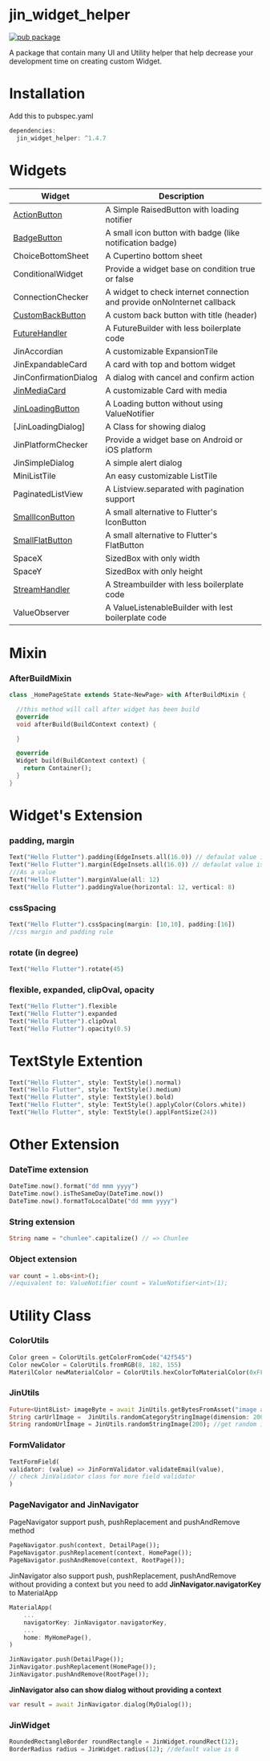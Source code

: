 # jin_widget_helper

[![pub package](https://img.shields.io/badge/pub-1.4.7-blueviolet.svg)](https://pub.dev/packages/jin_widget_helper)

A package that contain many UI and Utility helper that help decrease your development time on creating custom Widget.

# Installation

Add this to pubspec.yaml

```dart
dependencies:
  jin_widget_helper: ^1.4.7
```

# Widgets

| Widget                                  | Description                                                             |
| --------------------------------------- | ----------------------------------------------------------------------- |
| [ActionButton][otherbuttonurl]          | A Simple RaisedButton with loading notifier                             |
| [BadgeButton][otherbuttonurl]           | A small icon button with badge (like notification badge)                |
| ChoiceBottomSheet                       | A Cupertino bottom sheet                                                |
| ConditionalWidget                       | Provide a widget base on condition true or false                        |
| ConnectionChecker                       | A widget to check internet connection and provide onNoInternet callback |
| [CustomBackButton][otherbuttonurl]      | A custom back button with title (header)                                |
| [FutureHandler][streamfutureurl]        | A FutureBuilder with less boilerplate code                              |
| JinAccordian                            | A customizable ExpansionTile                                            |
| JinExpandableCard                       | A card with top and bottom widget                                       |
| JinConfirmationDialog                   | A dialog with cancel and confirm action                                 |
| [JinMediaCard][jinmediacardurl]         | A customizable Card with media                                          |
| [JinLoadingButton][jinloadingbuttonurl] | A Loading button without using ValueNotifier                            |
| [JinLoadingDialog]                      | A Class for showing dialog                                              |
| JinPlatformChecker                      | Provide a widget base on Android or iOS platform                        |
| JinSimpleDialog                         | A simple alert dialog                                                   |
| MiniListTile                            | An easy customizable ListTile                                           |
| PaginatedListView                       | A Listview.separated with pagination support                            |
| [SmallIconButton][otherbuttonurl]       | A small alternative to Flutter's IconButton                             |
| [SmallFlatButton][otherbuttonurl]       | A small alternative to Flutter's FlatButton                             |
| SpaceX                                  | SizedBox with only width                                                |
| SpaceY                                  | SizedBox with only height                                               |
| [StreamHandler][streamfutureurl]        | A Streambuilder with less boilerplate code                              |
| ValueObserver                           | A ValueListenableBuilder with lest boilerplate code                     |

[jinloadingbuttonurl]: https://github.com/chunlee-thong/jin_widget_helper/blob/dev/example/lib/widgets/jin_loading_button_example.dart
[otherbuttonurl]: https://github.com/chunlee-thong/jin_widget_helper/blob/dev/example/lib/widgets/other_button_example.dart
[jinmediacardurl]: https://github.com/chunlee-thong/jin_widget_helper/blob/dev/example/lib/widgets/jin_media_card_example.dart
[streamfutureurl]: https://github.com/chunlee-thong/jin_widget_helper/blob/dev/example/lib/widgets/future_stream_handler_example.dart

# Mixin

### AfterBuildMixin

```dart
class _HomePageState extends State<NewPage> with AfterBuildMixin {

  //this method will call after widget has been build
  @override
  void afterBuild(BuildContext context) {

  }

  @override
  Widget build(BuildContext context) {
    return Container();
  }
}

```

# Widget's Extension

### padding, margin

```dart
Text("Hello Flutter").padding(EdgeInsets.all(16.0)) // defaulat value is EdgeInsets.all(8.0)
Text("Hello Flutter").margin(EdgeInsets.all(16.0)) // defaulat value is EdgeInsets.all(8.0)
///As a value
Text("Hello Flutter").marginValue(all: 12)
Text("Hello Flutter").paddingValue(horizontal: 12, vertical: 8)
```

### cssSpacing

```dart
Text("Hello Flutter").cssSpacing(margin: [10,10], padding:[16])
//css margin and padding rule
```

### rotate (in degree)

```dart
Text("Hello Flutter").rotate(45)
```

### flexible, expanded, clipOval, opacity

```dart
Text("Hello Flutter").flexible
Text("Hello Flutter").expanded
Text("Hello Flutter").clipOval
Text("Hello Flutter").opacity(0.5)
```

# TextStyle Extention

```dart
Text("Hello Flutter", style: TextStyle().normal)
Text("Hello Flutter", style: TextStyle().medium)
Text("Hello Flutter", style: TextStyle().bold)
Text("Hello Flutter", style: TextStyle().applyColor(Colors.white))
Text("Hello Flutter", style: TextStyle().applFontSize(24))
```

# Other Extension

### DateTime extension

```dart
DateTime.now().format("dd mmm yyyy")
DateTime.now().isTheSameDay(DateTime.now())
DateTime.now().formatToLocalDate("dd mmm yyyy")
```

### String extension

```dart
String name = "chunlee".capitalize() // => Chunlee
```

### Object extension

```dart
var count = 1.obs<int>();
//equivalent to: ValueNotifier count = ValueNotifier<int>(1);
```

# Utility Class

### ColorUtils

```dart
Color green = ColorUtils.getColorFromCode("42f545")
Color newColor = ColorUtils.fromRGB(8, 182, 155)
MaterilColor newMaterialColor = ColorUtils.hexColorToMaterialColor(0xFF869CF4)
```

### JinUtils

```dart
Future<Uint8List> imageByte = await JinUtils.getBytesFromAsset("image asset path", 200); //200 is imagewidth
String carUrlImage =  JinUtils.randomCategoryStringImage(dimension: 200, category: "car"); //get image url with given dimension and category
String randomUrlImage = JinUtils.randomStringImage(200); //get random image url with given dimension
```

### FormValidator

```dart
TextFormField(
validator: (value) => JinFormValidator.validateEmail(value),
// check JinValidator class for more field validator
)
```

### PageNavigator and JinNavigator

PageNavigator support push, pushReplacement and pushAndRemove method

```dart
PageNavigator.push(context, DetailPage());
PageNavigator.pushReplacement(context, HomePage());
PageNavigator.pushAndRemove(context, RootPage());
```

JinNavigator also support push, pushReplacement, pushAndRemove without providing a context but you need to add **JinNavigator.navigatorKey** to MaterialApp

```dart
MaterialApp(
    ...
    navigatorKey: JinNavigator.navigatorKey,
    ...
    home: MyHomePage(),
)
```

```dart
JinNavigator.push(DetailPage());
JinNavigator.pushReplacement(HomePage());
JinNavigator.pushAndRemove(RootPage());
```

**JinNavigator also can show dialog without providing a context**

```dart
var result = await JinNavigator.dialog(MyDialog());
```

### JinWidget

```dart
RoundedRectangleBorder roundRectangle = JinWidget.roundRect(12);
BorderRadius radius = JinWidget.radius(12); //default value is 8
```
